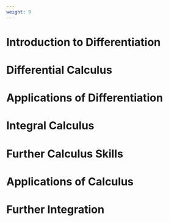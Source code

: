 ```yaml
---
weight: 9
---
```


# Introduction to Differentiation

# Differential Calculus

# Applications of Differentiation

# Integral Calculus

# Further Calculus Skills

# Applications of Calculus

# Further Integration